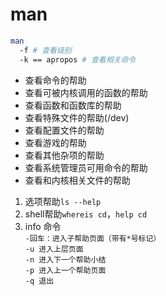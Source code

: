 # man 

```bash
man
  -f # 查看级别
  -k == apropos # 查看相关命令
```

* 查看命令的帮助  
* 查看可被内核调用的函数的帮助  
* 查看函数和函数库的帮助  
* 查看特殊文件的帮助(/dev)  
* 查看配置文件的帮助  
* 查看游戏的帮助  
* 查看其他杂项的帮助  
* 查看系统管理员可用命令的帮助  
* 查看和内核相关文件的帮助  

1. 选项帮助`ls --help`
2. shell帮助`whereis cd`，`help cd`
3. info 命令  
`-回车：进入子帮助页面（带有*号标记）`  
`-u 进入上层页面`  
`-n 进入下一个帮助小结`  
`-p 进入上一个帮助页面`  
`-q 退出`